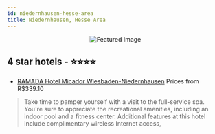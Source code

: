 ```yaml
---
id: niedernhausen-hesse-area
title: Niedernhausen, Hesse Area
---
```


<center><img src="https://i.travelapi.com/hotels/2000000/1160000/1150900/1150824/ad8c6a0e_z.jpg" alt="Featured Image" /></center>


##  4 star hotels - ⭐️⭐️⭐️⭐️

-    [RAMADA Hotel Micador Wiesbaden-Niedernhausen](https://us.hurb.com/hotels/niedernhausen/ramada-hotel-micador-wiesbaden-niedernhausen-JNP-JP062601?cmp=18055) Prices from R$339.10
   > Take time to pamper yourself with a visit to the full-service spa. You're sure to appreciate the recreational amenities, including an indoor pool and a fitness center. Additional features at this hotel include complimentary wireless Internet access, 
